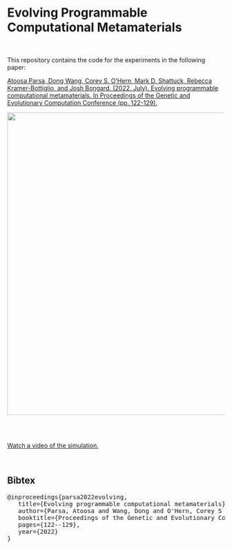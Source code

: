 # Evolving Programmable Computational Metamaterials
<br/>
  
This repository contains the code for the experiments in the following paper:

[Atoosa Parsa, Dong Wang, Corey S. O’Hern, Mark D. Shattuck, Rebecca Kramer-Bottiglio, and Josh Bongard. (2022, July). Evolving programmable computational metamaterials. In Proceedings of the Genetic and Evolutionary Computation Conference (pp. 122-129).](https://dl.acm.org/doi/abs/10.1145/3512290.3528861)

<p align="center">
  <img src="hhttps://github.com/AtoosaParsa/gecco-2022/blob/main/outline.png"  width="700">
</p>

</br>
</br>

[Watch a video of the simulation.](https://youtu.be/G2DXIDL-3OU)

<br/> 

Bibtex
------------
<pre>
@inproceedings{parsa2022evolving,
&nbsp;&nbsp; title={Evolving programmable computational metamaterials},
&nbsp;&nbsp; author={Parsa, Atoosa and Wang, Dong and O'Hern, Corey S and Shattuck, Mark D and Kramer-Bottiglio, Rebecca and Bongard, Josh},
&nbsp;&nbsp; booktitle={Proceedings of the Genetic and Evolutionary Computation Conference},
&nbsp;&nbsp; pages={122--129},
&nbsp;&nbsp; year={2022}
}

